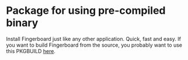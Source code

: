 # Package for using pre-compiled binary

Install Fingerboard just like any other application. Quick, fast and easy. If you want to build Fingerboard from the source, you probably want to use this PKGBUILD [here](../src).
